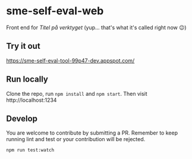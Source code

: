 # sme-self-eval-web

Front end for *Titel på verktyget* (yup... that's what it's called right now 😉)

## Try it out

https://sme-self-eval-tool-99p47-dev.appspot.com/

## Run locally

Clone the repo, run `npm install` and `npm start`. Then visit http://localhost:1234

## Develop

You are welcome to contribute by submitting a PR. Remember to keep running lint and test or your
contribution will be rejected.

```bash
npm run test:watch
```



